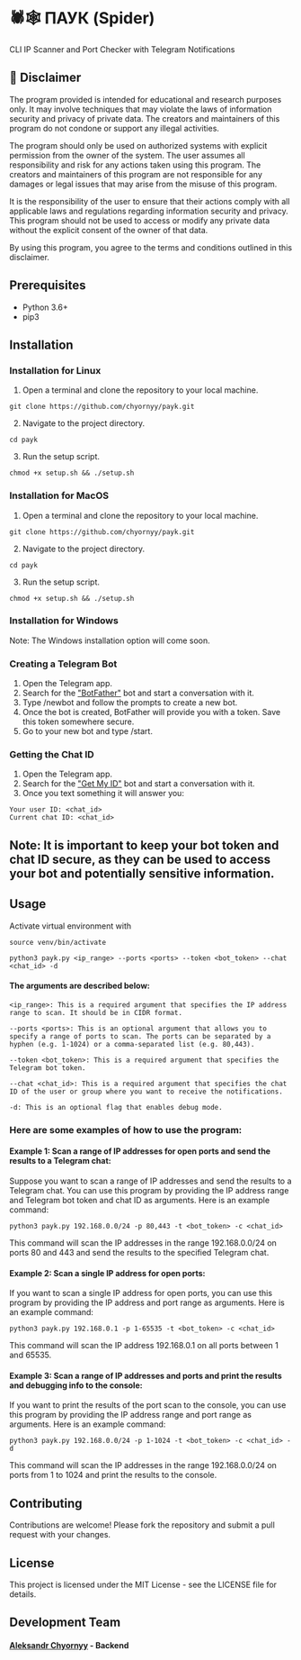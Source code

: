 # 🕷🕸 ПАУК (Spider)
CLI IP Scanner and Port Checker with Telegram Notifications

## 🚧 Disclaimer
The program provided is intended for educational and research purposes only. It may involve techniques that may violate the laws of information security and privacy of private data. The creators and maintainers of this program do not condone or support any illegal activities.

The program should only be used on authorized systems with explicit permission from the owner of the system. The user assumes all responsibility and risk for any actions taken using this program. The creators and maintainers of this program are not responsible for any damages or legal issues that may arise from the misuse of this program.

It is the responsibility of the user to ensure that their actions comply with all applicable laws and regulations regarding information security and privacy. This program should not be used to access or modify any private data without the explicit consent of the owner of that data.

By using this program, you agree to the terms and conditions outlined in this disclaimer.

## Prerequisites
- Python 3.6+
- pip3

## Installation

### Installation for Linux
1. Open a terminal and clone the repository to your local machine.
```
git clone https://github.com/chyornyy/payk.git
```
2. Navigate to the project directory.
```
cd payk
```
3. Run the setup script.
```
chmod +x setup.sh && ./setup.sh
```
### Installation for MacOS
1. Open a terminal and clone the repository to your local machine.
```
git clone https://github.com/chyornyy/payk.git
```
2. Navigate to the project directory.
```
cd payk
```
3. Run the setup script.
```
chmod +x setup.sh && ./setup.sh
```

### Installation for Windows
Note: The Windows installation option will come soon.

### Creating a Telegram Bot
1. Open the Telegram app.
2. Search for the ["BotFather"](https://t.me/BotFather) bot and start a conversation with it. 
3. Type /newbot and follow the prompts to create a new bot.
4. Once the bot is created, BotFather will provide you with a token. Save this token somewhere secure.
5. Go to your new bot and type /start.

### Getting the Chat ID
1. Open the Telegram app.
2. Search for the ["Get My ID"](https://t.me/getmyid_bot) bot and start a conversation with it.
3. Once you text something it will answer you:
```
Your user ID: <chat_id>
Current chat ID: <chat_id>
```

## Note: It is important to keep your bot token and chat ID secure, as they can be used to access your bot and potentially sensitive information.

## Usage
Activate virtual environment with
```
source venv/bin/activate
```
```
python3 payk.py <ip_range> --ports <ports> --token <bot_token> --chat <chat_id> -d
```
#### The arguments are described below:
```
<ip_range>: This is a required argument that specifies the IP address range to scan. It should be in CIDR format.
```
```
--ports <ports>: This is an optional argument that allows you to specify a range of ports to scan. The ports can be separated by a hyphen (e.g. 1-1024) or a comma-separated list (e.g. 80,443).
```
```
--token <bot_token>: This is a required argument that specifies the Telegram bot token.
```
```
--chat <chat_id>: This is a required argument that specifies the chat ID of the user or group where you want to receive the notifications.
```
```
-d: This is an optional flag that enables debug mode.
```

### Here are some examples of how to use the program:
#### Example 1: Scan a range of IP addresses for open ports and send the results to a Telegram chat:
Suppose you want to scan a range of IP addresses and send the results to a Telegram chat. You can use this program by providing the IP address range and Telegram bot token and chat ID as arguments. Here is an example command:
```
python3 payk.py 192.168.0.0/24 -p 80,443 -t <bot_token> -c <chat_id>
```
This command will scan the IP addresses in the range 192.168.0.0/24 on ports 80 and 443 and send the results to the specified Telegram chat.

#### Example 2: Scan a single IP address for open ports:
If you want to scan a single IP address for open ports, you can use this program by providing the IP address and port range as arguments. Here is an example command:
```
python3 payk.py 192.168.0.1 -p 1-65535 -t <bot_token> -c <chat_id>
```
This command will scan the IP address 192.168.0.1 on all ports between 1 and 65535.

#### Example 3: Scan a range of IP addresses and ports and print the results and debugging info to the console:
If you want to print the results of the port scan to the console, you can use this program by providing the IP address range and port range as arguments. Here is an example command:
```
python3 payk.py 192.168.0.0/24 -p 1-1024 -t <bot_token> -c <chat_id> -d
```
This command will scan the IP addresses in the range 192.168.0.0/24 on ports from 1 to 1024 and print the results to the console.

## Contributing
Contributions are welcome! Please fork the repository and submit a pull request with your changes.

## License
This project is licensed under the MIT License - see the LICENSE file for details.

## Development Team
#### [Aleksandr Chyornyy](https://github.com/chyornyy) - Backend